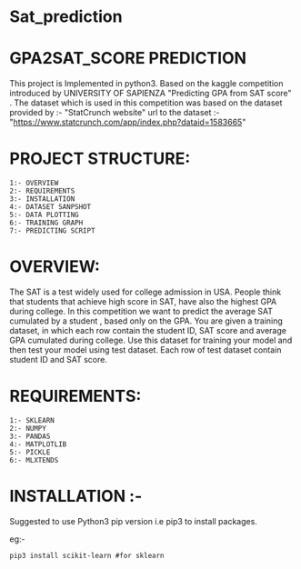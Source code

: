 # Sat_prediction

# GPA2SAT_SCORE PREDICTION 

This project is Implemented in python3.
Based on the kaggle competition introduced by UNIVERSITY OF SAPIENZA "Predicting GPA from SAT score" .
The dataset which is used in this competition was based on the dataset provided by :- "StatCrunch website"
url to the dataset :- "https://www.statcrunch.com/app/index.php?dataid=1583665"


# PROJECT STRUCTURE:
	1:- OVERVIEW
	2:- REQUIREMENTS
	3:- INSTALLATION
	4:- DATASET SANPSHOT
	5:- DATA PLOTTING
	6:- TRAINING GRAPH
	7:- PREDICTING SCRIPT

	
# OVERVIEW:

The SAT is a test widely used for college admission in USA. People think that students that achieve high score in SAT, have also the highest GPA during college. In this competition we want to predict the average SAT cumulated by a student , based only on the GPA.
You are given a training dataset, in which each row contain the student ID, SAT score and average GPA cumulated during college. Use this dataset for training your model and then test your model using test dataset. Each row of test dataset contain student ID and SAT score.

# REQUIREMENTS:

	1:- SKLEARN
	2:- NUMPY
	3:- PANDAS
	4:- MATPLOTLIB
	5:- PICKLE
	6:- MLXTENDS
	

# INSTALLATION :-

Suggested to use Python3 pip version i.e pip3 to install packages.

eg:- 
	
	pip3 install scikit-learn #for sklearn 

